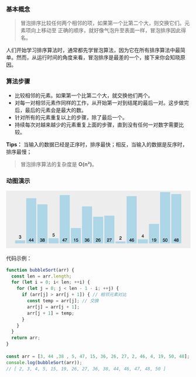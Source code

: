 
### 基本概念

> 冒泡排序比较任何两个相邻的项，如果第一个比第二个大，则交换它们。元素项向上移动至 正确的顺序，就好像气泡升至表面一样，冒泡排序因此得名。

人们开始学习排序算法时，通常都先学冒泡算法，因为它在所有排序算法中最简单。然而，从运行时间的角度来看，冒泡排序是最差的一个，接下来你会知晓原因。

### 算法步骤

* 比较相邻的元素。如果第一个比第二个大，就交换他们两个。
* 对每一对相邻元素作同样的工作，从开始第一对到结尾的最后一对。这步做完后，最后的元素会是最大的数。
* 针对所有的元素重复以上的步骤，除了最后一个。
* 持续每次对越来越少的元素重复上面的步骤，直到没有任何一对数字需要比较。

**Tips：** 当输入的数据已经是正序时，排序最快；相反，当输入的数据是反序时，排序最慢；

> 冒泡排序算法的复杂度是 **O(n²)**。

### 动图演示

![](_media/sort-2.gif)

代码示例：

```js
function bubbleSort(arr) {
  const len = arr.length;
  for (let i = 0; i< len; ++i) {
    for (let j = 0; j < len - 1 - i; ++j) {
      if (arr[j] > arr[j + 1]) { // 相邻元素对比
        const temp = arr[j]; // 交换
        arr[j] = arr[j + 1];
        arr[j + 1] = temp;
      }
    }
  }
  return arr;
}

const arr = [3, 44 ,38 , 5, 47, 15, 36, 26, 27, 2, 46, 4, 19, 50, 48];
console.log(bubbleSort(arr));
// [ 2, 3, 4, 5, 15, 19, 26, 27, 36, 38, 44, 46, 47, 48, 50 ]
```


